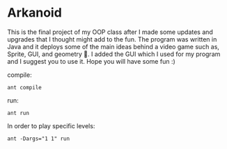 # Arkanoid 
This is the final project of my OOP class after I made some updates and upgrades that I thought might add to the fun.
The program was written in Java and it deploys some of the main ideas behind a video game such as, Sprite, GUI, and geometry 📐.
I added the GUI which I used for my program and I suggest you to use it.
Hope you will have some fun :)

compile:
```
ant compile
```
run:
```
ant run
```
In order to play specific levels:
```
ant -Dargs="1 1" run 
